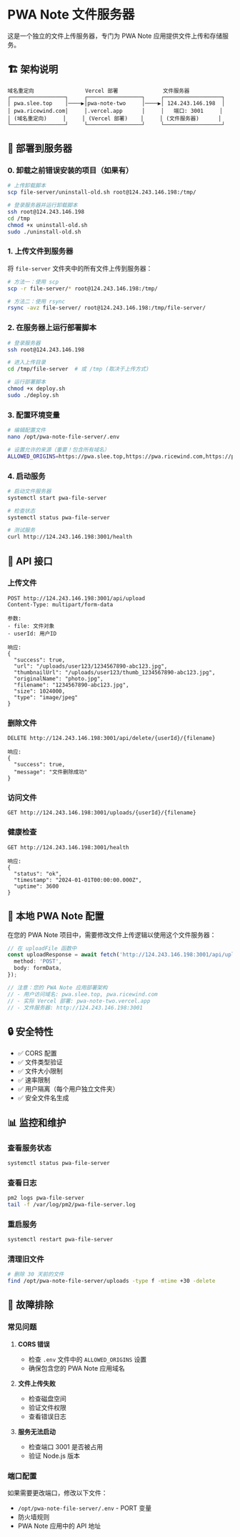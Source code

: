 # PWA Note 文件服务器

这是一个独立的文件上传服务器，专门为 PWA Note 应用提供文件上传和存储服务。

## 🏗️ 架构说明

```
域名重定向                Vercel 部署              文件服务器
┌─────────────────┐     ┌─────────────────┐     ┌──────────────────┐
│ pwa.slee.top    │────▶│pwa-note-two     │────▶│ 124.243.146.198  │
│ pwa.ricewind.com│     │.vercel.app      │     │   端口: 3001     │
│ (域名重定向)     │     │ (Vercel 部署)    │     │ (文件服务器)      │
└─────────────────┘     └─────────────────┘     └──────────────────┘
```

## 🚀 部署到服务器

### 0. 卸载之前错误安装的项目（如果有）

```bash
# 上传卸载脚本
scp file-server/uninstall-old.sh root@124.243.146.198:/tmp/

# 登录服务器并运行卸载脚本
ssh root@124.243.146.198
cd /tmp
chmod +x uninstall-old.sh
sudo ./uninstall-old.sh
```

### 1. 上传文件到服务器

将 `file-server` 文件夹中的所有文件上传到服务器：

```bash
# 方法一：使用 scp
scp -r file-server/* root@124.243.146.198:/tmp/

# 方法二：使用 rsync
rsync -avz file-server/ root@124.243.146.198:/tmp/file-server/
```

### 2. 在服务器上运行部署脚本

```bash
# 登录服务器
ssh root@124.243.146.198

# 进入上传目录
cd /tmp/file-server  # 或 /tmp (取决于上传方式)

# 运行部署脚本
chmod +x deploy.sh
sudo ./deploy.sh
```

### 3. 配置环境变量

```bash
# 编辑配置文件
nano /opt/pwa-note-file-server/.env

# 设置允许的来源（重要！包含所有域名）
ALLOWED_ORIGINS=https://pwa.slee.top,https://pwa.ricewind.com,https://pwa-note-two.vercel.app,http://localhost:3000
```

### 4. 启动服务

```bash
# 启动文件服务器
systemctl start pwa-file-server

# 检查状态
systemctl status pwa-file-server

# 测试服务
curl http://124.243.146.198:3001/health
```

## 📡 API 接口

### 上传文件
```
POST http://124.243.146.198:3001/api/upload
Content-Type: multipart/form-data

参数:
- file: 文件对象
- userId: 用户ID

响应:
{
  "success": true,
  "url": "/uploads/user123/1234567890-abc123.jpg",
  "thumbnailUrl": "/uploads/user123/thumb_1234567890-abc123.jpg",
  "originalName": "photo.jpg",
  "filename": "1234567890-abc123.jpg",
  "size": 1024000,
  "type": "image/jpeg"
}
```

### 删除文件
```
DELETE http://124.243.146.198:3001/api/delete/{userId}/{filename}

响应:
{
  "success": true,
  "message": "文件删除成功"
}
```

### 访问文件
```
GET http://124.243.146.198:3001/uploads/{userId}/{filename}
```

### 健康检查
```
GET http://124.243.146.198:3001/health

响应:
{
  "status": "ok",
  "timestamp": "2024-01-01T00:00:00.000Z",
  "uptime": 3600
}
```

## 🔧 本地 PWA Note 配置

在您的 PWA Note 项目中，需要修改文件上传逻辑以使用这个文件服务器：

```typescript
// 在 uploadFile 函数中
const uploadResponse = await fetch('http://124.243.146.198:3001/api/upload', {
  method: 'POST',
  body: formData,
});

// 注意：您的 PWA Note 应用部署架构
// - 用户访问域名: pwa.slee.top, pwa.ricewind.com
// - 实际 Vercel 部署: pwa-note-two.vercel.app
// - 文件服务器: http://124.243.146.198:3001
```

## 🔒 安全特性

- ✅ CORS 配置
- ✅ 文件类型验证
- ✅ 文件大小限制
- ✅ 速率限制
- ✅ 用户隔离（每个用户独立文件夹）
- ✅ 安全文件名生成

## 📊 监控和维护

### 查看服务状态
```bash
systemctl status pwa-file-server
```

### 查看日志
```bash
pm2 logs pwa-file-server
tail -f /var/log/pm2/pwa-file-server.log
```

### 重启服务
```bash
systemctl restart pwa-file-server
```

### 清理旧文件
```bash
# 删除 30 天前的文件
find /opt/pwa-note-file-server/uploads -type f -mtime +30 -delete
```

## 🐛 故障排除

### 常见问题

1. **CORS 错误**
   - 检查 `.env` 文件中的 `ALLOWED_ORIGINS` 设置
   - 确保包含您的 PWA Note 应用域名

2. **文件上传失败**
   - 检查磁盘空间
   - 验证文件权限
   - 查看错误日志

3. **服务无法启动**
   - 检查端口 3001 是否被占用
   - 验证 Node.js 版本

### 端口配置

如果需要更改端口，修改以下文件：
- `/opt/pwa-note-file-server/.env` - PORT 变量
- 防火墙规则
- PWA Note 应用中的 API 地址
